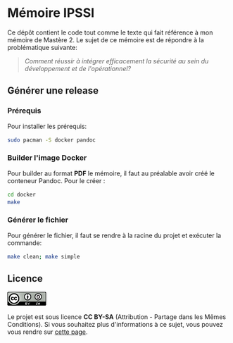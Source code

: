 # Mémoire IPSSI

Ce dépôt contient le code tout comme le texte qui fait référence à mon mémoire de Mastère 2. Le sujet de ce mémoire est de répondre à la problématique suivante: 

> *Comment réussir à intégrer efficacement la sécurité au sein du développement et de l'opérationnel?*

## Générer une release
### Prérequis
Pour installer les prérequis:
```bash
sudo pacman -S docker pandoc
```

### Builder l'image Docker
Pour builder au format **PDF** le mémoire, il faut au préalable avoir créé le conteneur Pandoc.
Pour le créer :
```bash
cd docker
make
```

### Générer le fichier
Pour générer le fichier, il faut se rendre à la racine du projet et exécuter la commande:
```bash
make clean; make simple
```

## Licence
![](img/CCBYSA.png)

Le projet est sous licence **CC BY-SA** (Attribution - Partage dans les Mêmes Conditions).
Si vous souhaitez plus d'informations à ce sujet, vous pouvez vous rendre sur [cette page](https://creativecommons.org/licenses/by-sa/4.0/).